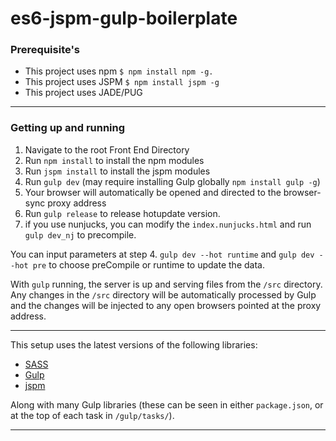 es6-jspm-gulp-boilerplate
=====================================


### Prerequisite's

- This project uses npm `$ npm install npm -g.`
- This project uses JSPM `$ npm install jspm -g`
- This project uses JADE/PUG
---

### Getting up and running

1. Navigate to the root Front End Directory
2. Run `npm install` to install the npm modules
3. Run `jspm install` to install the jspm modules
4. Run `gulp dev` (may require installing Gulp globally `npm install gulp -g`) 
5. Your browser will automatically be opened and directed to the browser-sync proxy address
6. Run `gulp release` to release hotupdate version.
7. if you use nunjucks, you can modify the `index.nunjucks.html` and run `gulp dev_nj` to precompile.

You can input parameters at step 4. `gulp dev --hot runtime` and `gulp dev --hot pre` to choose preCompile or runtime to update the data.


With `gulp` running, the server is up and serving files from the `/src` directory. Any changes in the `/src` directory will be automatically processed by Gulp and the changes will be injected to any open browsers pointed at the proxy address.

---

This setup uses the latest versions of the following libraries:

- [SASS](http://sass-lang.com/)
- [Gulp](http://gulpjs.com/)
- [jspm](http://jspm.io/)

Along with many Gulp libraries (these can be seen in either `package.json`, or at the top of each task in `/gulp/tasks/`).

---